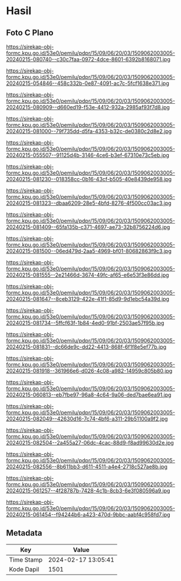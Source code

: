 # Hasil

## Foto C Plano

https://sirekap-obj-formc.kpu.go.id/53e0/pemilu/pdpr/15/09/06/20/03/1509062003005-20240215-080740--c30c7faa-0972-4dce-8601-6392b8168071.jpg

https://sirekap-obj-formc.kpu.go.id/53e0/pemilu/pdpr/15/09/06/20/03/1509062003005-20240215-054846--458c332b-0e87-4091-ac7c-5fcf1638e371.jpg

https://sirekap-obj-formc.kpu.go.id/53e0/pemilu/pdpr/15/09/06/20/03/1509062003005-20240215-080909--d660ed19-f53e-4412-932a-2985af93f7d8.jpg

https://sirekap-obj-formc.kpu.go.id/53e0/pemilu/pdpr/15/09/06/20/03/1509062003005-20240215-081000--79f735dd-d5fa-4353-b32c-de0380c2d8e2.jpg

https://sirekap-obj-formc.kpu.go.id/53e0/pemilu/pdpr/15/09/06/20/03/1509062003005-20240215-055507--91125d4b-3146-4ce6-b3ef-67310e73c5eb.jpg

https://sirekap-obj-formc.kpu.go.id/53e0/pemilu/pdpr/15/09/06/20/03/1509062003005-20240215-081230--018358cc-0b16-43cf-b505-40e8439de958.jpg

https://sirekap-obj-formc.kpu.go.id/53e0/pemilu/pdpr/15/09/06/20/03/1509062003005-20240215-081323--dbaa6209-28e5-4bfd-8276-4f500cc03ac3.jpg

https://sirekap-obj-formc.kpu.go.id/53e0/pemilu/pdpr/15/09/06/20/03/1509062003005-20240215-081409--65fa135b-c371-4697-ae73-32b8756224d6.jpg

https://sirekap-obj-formc.kpu.go.id/53e0/pemilu/pdpr/15/09/06/20/03/1509062003005-20240215-081500--06ed479d-2aa5-4969-bf01-80682863f9c3.jpg

https://sirekap-obj-formc.kpu.go.id/53e0/pemilu/pdpr/15/09/06/20/03/1509062003005-20240215-081555--2e21466d-3674-49fc-af65-e6e53f3e86dd.jpg

https://sirekap-obj-formc.kpu.go.id/53e0/pemilu/pdpr/15/09/06/20/03/1509062003005-20240215-081647--8ceb3129-422e-41f1-85d9-9d1ebc54a39d.jpg

https://sirekap-obj-formc.kpu.go.id/53e0/pemilu/pdpr/15/09/06/20/03/1509062003005-20240215-081734--5ffcf63f-1b84-4ed0-91bf-2503ae57f95b.jpg

https://sirekap-obj-formc.kpu.go.id/53e0/pemilu/pdpr/15/09/06/20/03/1509062003005-20240215-081831--dc66de9c-dd22-4413-868f-6f1f8e5ef77b.jpg

https://sirekap-obj-formc.kpu.go.id/53e0/pemilu/pdpr/15/09/06/20/03/1509062003005-20240215-081918--361966e6-d026-4c08-a982-14959c805b80.jpg

https://sirekap-obj-formc.kpu.go.id/53e0/pemilu/pdpr/15/09/06/20/03/1509062003005-20240215-060813--eb7fbe97-96a8-4c64-9a06-ded7bae6ea91.jpg

https://sirekap-obj-formc.kpu.go.id/53e0/pemilu/pdpr/15/09/06/20/03/1509062003005-20240215-082049--42630d16-7c74-4bf6-a311-29b51100a9f2.jpg

https://sirekap-obj-formc.kpu.go.id/53e0/pemilu/pdpr/15/09/06/20/03/1509062003005-20240215-082504--2a455a27-06dc-4cac-88d9-f8ad99630d2e.jpg

https://sirekap-obj-formc.kpu.go.id/53e0/pemilu/pdpr/15/09/06/20/03/1509062003005-20240215-082556--8b611bb3-d611-4511-a4e4-2718c527ae8b.jpg

https://sirekap-obj-formc.kpu.go.id/53e0/pemilu/pdpr/15/09/06/20/03/1509062003005-20240215-061257--4f28787b-7428-4c1b-8cb3-6e3f080596a9.jpg

https://sirekap-obj-formc.kpu.go.id/53e0/pemilu/pdpr/15/09/06/20/03/1509062003005-20240215-061454--f94244b6-a423-470d-9bbc-aabf4c958fd7.jpg


## Metadata

| Key        | Value               |
| ---------- | ------------------- |
| Time Stamp | 2024-02-17 13:05:41 |
| Kode Dapil | 1501                |



